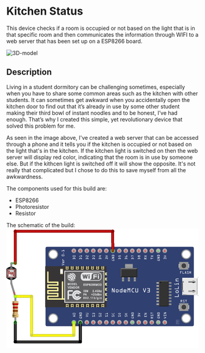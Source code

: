 # Kitchen Status

This device checks if a room is occupied or not based on the light that is in that specific room and then communicates the information through WIFI to a web server that has been set up on a ESP8266 board.

![3D-model](https://github.com/AhmadMD16/Kitchen-Status/blob/main/images/Web-server.png)

## Description
Living in a student dormitory can be challenging sometimes, especially when you have to share some common areas such as the kitchen with other students. It can sometimes get awkward when you accidentally open the kitchen door to find out that it’s already in use by some other student making their third bowl of instant noodles and to be honest, I’ve had enough. That’s why I created this simple, yet revolutionary device that solved this problem for me.

As seen in the image above, I've created a web server that can be accessed through a phone and it tells you if the kitchen is occupied or not based on the light that's in the kitchen. If the kitchen light is switched on then the web server will display red color, indicating that the room is in use by someone else. But if the kithcen light is switched off it will show the opposite. It's not really that complicated but I chose to do this to save myself from all the awkwardness.

The components used for this build are:

* ESP8266
* Photoresistor
* Resistor

The schematic of the build:
![Schematic](https://github.com/AhmadMD16/Kitchen-Status/blob/main/images/Circuit.png)

